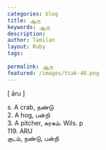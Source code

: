 ```yaml
---
categories: blog
title: ஆரு
keywords: ஆரு
description: 
author: Tamilan
layout: Ruby
tags: 
 
permalink: ஆரு
featured: /images/ttak-48.png
---
```

  
[ āru ]  
  
s. A crab, நண்டு  
2. A hog, பன்றி  
3. A pitcher, கரகம். Wils. p  
119. ARU  
குடம், நண்டு, பன்றி